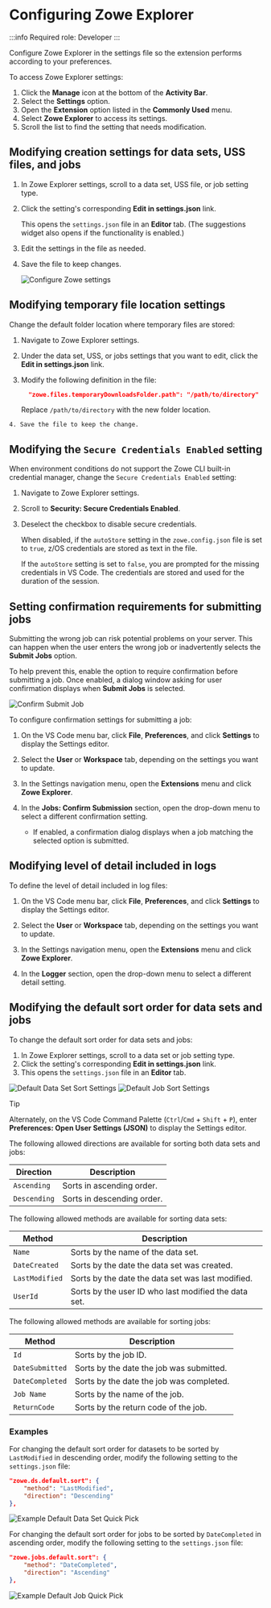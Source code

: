 # Configuring Zowe Explorer

:::info Required role: Developer
:::

Configure Zowe Explorer in the settings file so the extension performs according to your preferences.

To access Zowe Explorer settings:

1. Click the **Manage** icon at the bottom of the **Activity Bar**.
2. Select the **Settings** option.
3. Open the **Extension** option listed in the **Commonly Used** menu.
4. Select **Zowe Explorer** to access its settings.
5. Scroll the list to find the setting that needs modification.

## Modifying creation settings for data sets, USS files, and jobs

1. In Zowe Explorer settings, scroll to a data set, USS file, or job setting type.
2. Click the setting's corresponding **Edit in settings.json** link.

    This opens the `settings.json` file in an **Editor** tab. (The suggestions widget also opens if the functionality is enabled.)

3. Edit the settings in the file as needed.
4. Save the file to keep changes.

    ![Configure Zowe settings](../images/ze/ZE-Configuration2.gif)

## Modifying temporary file location settings

Change the default folder location where temporary files are stored:

   1. Navigate to Zowe Explorer settings.
   2. Under the data set, USS, or jobs settings that you want to edit, click the **Edit in settings.json** link.
   3. Modify the following definition in the file:

      ```json
        "zowe.files.temporaryDownloadsFolder.path": "/path/to/directory"
      ```

      Replace `/path/to/directory` with the new folder location.

    4. Save the file to keep the change.

## Modifying the `Secure Credentials Enabled` setting

When environment conditions do not support the Zowe CLI built-in credential manager, change the `Secure Credentials Enabled` setting:

 1. Navigate to Zowe Explorer settings.
 2. Scroll to **Security: Secure Credentials Enabled**.
 3. Deselect the checkbox to disable secure credentials.

    When disabled, if the `autoStore` setting in the `zowe.config.json` file is set to `true`, z/OS credentials are stored as text in the file.

    If the `autoStore` setting is set to `false`, you are prompted for the missing credentials in VS Code. The credentials are stored and used for the duration of the session.

## Setting confirmation requirements for submitting jobs

Submitting the wrong job can risk potential problems on your server. This can happen when the user enters the wrong job or inadvertently selects the **Submit Jobs** option.

To help prevent this, enable the option to require confirmation before submitting a job. Once enabled, a dialog window asking for user confirmation displays when **Submit Jobs** is selected.

![Confirm Submit Job](../images/ze/ZE-SubmitJobConfirm.gif)

To configure confirmation settings for submitting a job:

1. On the VS Code menu bar, click **File**, **Preferences**, and click **Settings** to display the Settings editor.

2. Select the **User** or **Workspace** tab, depending on the settings you want to update.
3. In the Settings navigation menu, open the **Extensions** menu and click **Zowe Explorer**.
4. In the **Jobs: Confirm Submission** section, open the drop-down menu to select a different confirmation setting.
    - If enabled, a confirmation dialog displays when a job matching the selected option is submitted.

## Modifying level of detail included in logs

To define the level of detail included in log files:

1. On the VS Code menu bar, click **File**, **Preferences**, and click **Settings** to display the Settings editor.

2. Select the **User** or **Workspace** tab, depending on the settings you want to update.
3. In the Settings navigation menu, open the **Extensions** menu and click **Zowe Explorer**.
4. In the **Logger** section, open the drop-down menu to select a different detail setting.

## Modifying the default sort order for data sets and jobs

To change the default sort order for data sets and jobs:

1. In Zowe Explorer settings, scroll to a data set or job setting type.
2. Click the setting's corresponding **Edit in settings.json** link.
3. This opens the `settings.json` file in an **Editor** tab.

![Default Data Set Sort Settings](../images//ze/ZE-default-ds-sort-setting.png)
![Default Job Sort Settings](../images//ze/ZE-default-job-sort-setting.png)

> [!TIP]
> Alternately, on the VS Code Command Palette (`Ctrl`/`Cmd` + `Shift` + `P`), enter **Preferences: Open User Settings (JSON)** to display the Settings editor.

The following allowed directions are available for sorting both data sets and jobs:

| Direction | Description |
| --- | --- |
| `Ascending` | Sorts in ascending order. |
| `Descending` | Sorts in descending order. |

The following allowed methods are available for sorting data sets:

| Method | Description | 
| --- | --- |
| `Name` | Sorts by the name of the data set. |
| `DateCreated` | Sorts by the date the data set was created. |
| `LastModified` | Sorts by the date the data set was last modified. |
| `UserId` | Sorts by the user ID who last modified the data set. |

The following allowed methods are available for sorting jobs:

| Method | Description |
| --- | --- |
| `Id` | Sorts by the job ID. |
| `DateSubmitted` | Sorts by the date the job was submitted. |
| `DateCompleted` | Sorts by the date the job was completed. |
| `Job Name` | Sorts by the name of the job. |
| `ReturnCode` | Sorts by the return code of the job. |

### Examples

For changing the default sort order for datasets to be sorted by `LastModified` in descending order, modify the following setting to the `settings.json` file:

```json
"zowe.ds.default.sort": {
    "method": "LastModified",
    "direction": "Descending"
},
```

![Example Default Data Set Quick Pick](../images/ze/ZE-default-ds-quick-pick.png)

For changing the default sort order for jobs to be sorted by `DateCompleted` in ascending order, modify the following setting to the `settings.json` file:

```json
"zowe.jobs.default.sort": {
    "method": "DateCompleted",
    "direction": "Ascending"
},
```

![Example Default Job Quick Pick](../images/ze/ZE-default-job-quick-pick.png)